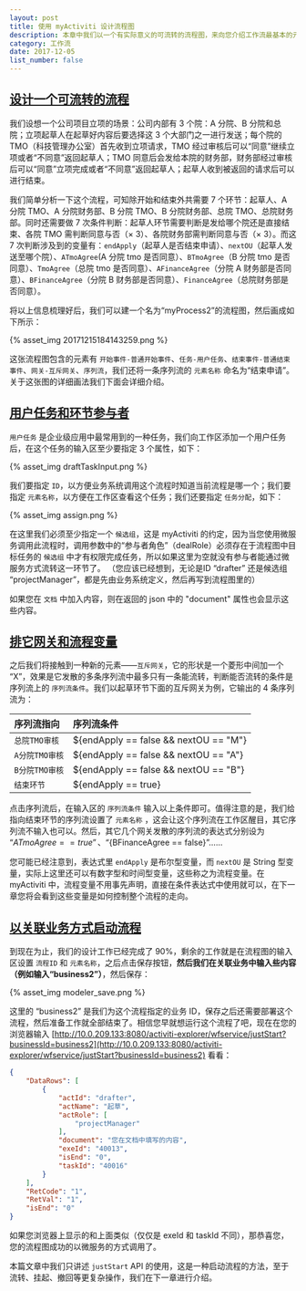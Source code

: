 ```yaml
---
layout: post
title: 使用 myActiviti 设计流程图
description: 本章中我们以一个有实际意义的可流转的流程图，来向您介绍工作流最基本的元素。
category: 工作流
date: 2017-12-05
list_number: false
---
```


## [设计一个可流转的流程](#设计一个可流转的流程图)
我们设想一个公司项目立项的场景：公司内部有 3 个院：A 分院、B 分院和总院；立项起草人在起草好内容后要选择这 3 个大部门之一进行发送；每个院的 TMO（科技管理办公室）首先收到立项请求，TMO 经过审核后可以“同意”继续立项或者“不同意”返回起草人；TMO 同意后会发给本院的财务部，财务部经过审核后可以“同意”立项完成或者“不同意”返回起草人；起草人收到被返回的请求后可以进行结束。

我们简单分析一下这个流程，可知除开始和结束外共需要 7 个环节：起草人、A 分院 TMO、A 分院财务部、B 分院 TMO、B 分院财务部、总院 TMO、总院财务部。同时还需要做 7 次条件判断：起草人环节需要判断是发给哪个院还是直接结束、各院 TMO 需判断同意与否（× 3）、各院财务部需判断同意与否（× 3）。而这 7 次判断涉及到的变量有：`endApply`（起草人是否结束申请）、`nextOU`（起草人发送至哪个院）、`ATmoAgree`(A 分院 tmo 是否同意）、`BTmoAgree`（B 分院 tmo 是否同意）、`TmoAgree`（总院 tmo 是否同意）、`AFinanceAgree`（分院 A 财务部是否同意）、`BFinanceAgree`（分院 B 财务部是否同意）、`FinanceAgree`（总院财务部是否同意）。

将以上信息梳理好后，我们可以建一个名为“myProcess2”的流程图，然后画成如下所示：

{% asset_img 20171215184143259.png %}

这张流程图包含的元素有 `开始事件-普通开始事件`、`任务-用户任务`、`结束事件-普通结束事件`、`网关-互斥网关`、`序列流`，我们还将一条序列流的 `元素名称` 命名为“结束申请”。关于这张图的详细画法我们下面会详细介绍。

## [用户任务和环节参与者](#用户任务和环节参与者)
`用户任务` 是企业级应用中最常用到的一种任务，我们向工作区添加一个用户任务后，在这个任务的输入区至少要指定 3 个属性，如下：

{% asset_img draftTaskInput.png %}

我们要指定 `ID`，以方便业务系统调用这个流程时知道当前流程是哪一个；我们要指定 `元素名称`，以方便在工作区查看这个任务；我们还要指定 `任务分配`，如下：

{% asset_img assign.png %}

在这里我们必须至少指定一个 `候选组`，这是 myActiviti 的约定，因为当您使用微服务调用此流程时，调用参数中的“参与者角色”（dealRole）必须存在于流程图中目标任务的 `候选组` 中才有权限完成任务，所以如果这里为空就没有参与者能通过微服务方式流转这一环节了。
（您应该已经想到，无论是ID “drafter” 还是候选组 “projectManager”，都是先由业务系统定义，然后再写到流程图里的）

如果您在 `文档` 中加入内容，则在返回的 json 中的 "document" 属性也会显示这些内容。

## [排它网关和流程变量](#排它网关和流程变量)
之后我们将接触到一种新的元素——`互斥网关`，它的形状是一个菱形中间加一个 “X”，效果是它发散的多条序列流中最多只有一条能流转，判断能否流转的条件是序列流上的 `序列流条件`。我们以起草环节下面的互斥网关为例，它输出的 4 条序列流为：

| 序列流指向     | 序列流条件   |
|:--------|:-------|
| `总院TMO审核`  | ${endApply == false && nextOU == "M"} |
| `A分院TMO审核` | ${endApply == false && nextOU == "A"} |
| `B分院TMO审核` | ${endApply == false && nextOU == "B"} |
| `结束环节`     | ${endApply == true} |

点击序列流后，在输入区的 `序列流条件` 输入以上条件即可。值得注意的是，我们给指向结束环节的序列流设置了 `元素名称` ，这会让这个序列流在工作区醒目，其它序列流不输入也可以。然后，其它几个网关发散的序列流的表达式分别设为 “${ATmoAgree == true}”、“${BFinanceAgree == false}”……

您可能已经注意到，表达式里 `endApply` 是布尔型变量，而 `nextOU` 是 String 型变量，实际上这里还可以有数字型和时间型变量，这些称之为流程变量。在 myActiviti 中，流程变量不用事先声明，直接在条件表达式中使用就可以，在下一章您将会看到这些变量是如何控制整个流程的走向。

## [以关联业务方式启动流程](#以关联业务方式启动流程)
到现在为止，我们的设计工作已经完成了 90%，剩余的工作就是在流程图的输入区设置 `流程ID` 和 `元素名称`，之后点击保存按钮，<b>然后我们在关联业务中输入些内容（例如输入“business2”）</b>，然后保存：

{% asset_img modeler_save.png %}

这里的 “business2” 是我们为这个流程指定的业务 ID，保存之后还需要部署这个流程，然后准备工作就全部结束了。相信您早就想运行这个流程了吧，现在在您的浏览器输入 [http://10.0.209.133:8080/activiti-explorer/wfservice/justStart?businessId=business2](http://10.0.209.133:8080/activiti-explorer/wfservice/justStart?businessId=business2) 看看：

```json
{
    "DataRows": [
        {
            "actId": "drafter",
            "actName": "起草",
            "actRole": [
                "projectManager"
            ],
            "document": "您在文档中填写的内容",
            "exeId": "40013",
            "isEnd": "0",
            "taskId": "40016"
        }
    ],
    "RetCode": "1",
    "RetVal": "1",
    "isEnd": "0"
}
```

如果您浏览器上显示的和上面类似（仅仅是 exeId 和 taskId 不同），那恭喜您，您的流程图成功的以微服务的方式调用了。

本篇文章中我们只讲述 `justStart` API 的使用，这是一种启动流程的方法，至于流转、挂起、撤回等更复杂操作，我们在下一章进行介绍。